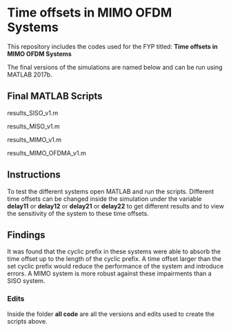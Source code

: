 # Time offsets in MIMO OFDM Systems 
This repository includes the codes used for the FYP titled: **Time offsets in MIMO OFDM Systems**

The final versions of the simulations are named below and can be run using MATLAB 2017b.

## Final MATLAB Scripts

results_SISO_v1.m

results_MISO_v1.m

results_MIMO_v1.m

results_MIMO_OFDMA_v1.m

## Instructions

To test the different systems open MATLAB and run the scripts. Different time offsets can be changed inside the simulation under the variable **delay11** or **delay12** or **delay21** or **delay22** to get different results and to view the sensitivity of the system to these time offsets.

## Findings
It was found that the cyclic prefix in these systems were able to absorb the time offset up to the length of the cyclic prefix. A time offset larger than the set cyclic prefix would reduce the performance of the system and introduce errors. A MIMO system is more robust against these impairments than a SISO system.

### Edits

Inside the folder **all code** are all the versions and edits used to create the scripts above. 
